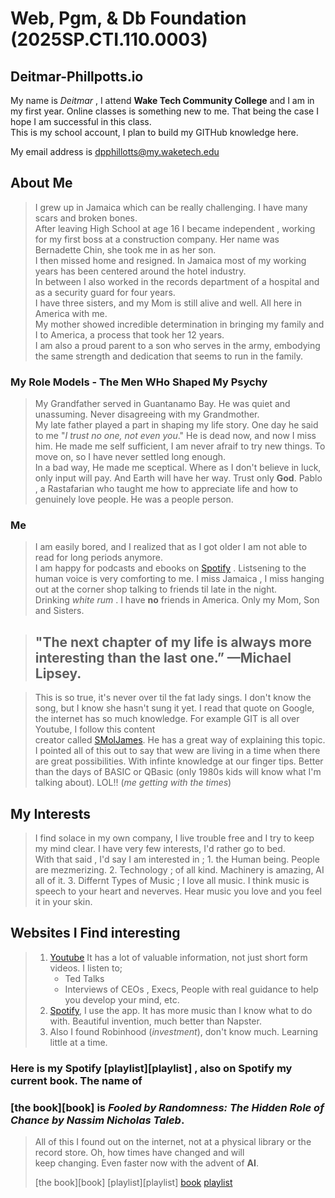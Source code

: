 # Web, Pgm, & Db Foundation (2025SP.CTI.110.0003) #
## Deitmar-Phillpotts.io ##
 

My name is *Deitmar* , I attend **Wake Tech Community College** and I am in my first year.  Online classes is something new to me. That being the case I hope I am successful in this class.  
This is my school account, I plan to build my GITHub knowledge here.
 
My email address is dpphillotts@my.waketech.edu

## About Me

> I grew up in Jamaica which can be really challenging.  I have many scars and broken bones.  
After leaving High School at age 16 I became independent , working for my first boss at a construction company. Her name was Bernadette Chin, she took me in as her son.   
I then missed home and resigned. In Jamaica most of my working years has been centered around the hotel industry.   
In between I also worked in the records department of a hospital and as a security guard for four years.  
I have three sisters, and my Mom is still alive and well. All here in America with me.  
My mother showed incredible determination in bringing my family and I to America, a process that took her 12 years.  
I am also a proud parent to a son who serves in the army, embodying the same strength and dedication that seems to run in the family.  

 ### My Role Models - The Men WHo Shaped My Psychy
 
> My Grandfather served in Guantanamo Bay. He was quiet and unassuming. Never disagreeing with my Grandmother.   
My late father played a part in shaping my life story. One day he said to me "*I trust no one, not even you*." He is dead now, and now I miss him.
He made me self sufficient, I am never afraif to try new things. To move on, so I have never settled long enough.  
In a bad way, He made me sceptical. Where as I don't believe in luck, only input will pay. And Earth will have her way. Trust only **God**.
Pablo , a Rastafarian who taught me how to appreciate life and how to genuinely love people. He was a people person.

### Me

> I am easily bored, and I realized that as I got older I am not able to read for long periods anymore.   
I am happy for podcasts and ebooks on [Spotify](www.spotify.com) . Listsening to the human voice is very comforting to me.
I miss Jamaica , I miss hanging out at the corner shop talking to friends til late in the night.  
Drinking *white rum* . I have **no** friends in America. Only my Mom, Son and Sisters.

> ## "The next chapter of my life is always more interesting than the last one.” —Michael Lipsey.


> This is so true, it's never over til the fat lady sings. I don't know the song, but I know she hasn't sung it yet.
I read that quote on Google, the internet has so much knowledge. For example GIT is all over Youtube, I follow this content   
creator called [SMolJames](https://www.youtube.com/watch?v=Eb3lOiukwAQ). He has a great way of explaining this topic.
I pointed all of this out to say that wew are living in a time when there are great possibilities. With infinte knowledge at our finger tips.
Better than the days of BASIC or QBasic (only 1980s kids will know what I'm talking about).
LOL!! (*me getting with the times*)

## My Interests
    
> I find solace in my own company, I live trouble free and I try to keep my mind clear. I have very few interests, I'd rather go to bed.  
With that said , I'd say I am interested in ;
        1. the Human being. People are mezmerizing.
        2. Technology ; of all kind. Machinery is amazing, AI all of it.
        3. Differnt Types of Music ; I love all music. I think music is speech to your heart and neverves. Hear music you love and you feel it in your skin.

## Websites I Find interesting
>   
>  1. [Youtube](www.youtube.com) It has a lot of valuable information, not just short form videos. I listen to;
>       * Ted Talks
>       * Interviews of CEOs , Execs, People with real guidance to help you develop your mind, etc.
>   2. [Spotify](www.spotify.com), I use the app. It has more music than I know what to do with. Beautiful invention, much better than Napster.
>   3. Also I found Robinhood (*investment*), don't know much. Learning little at a time. 
> 
### Here is my Spotify [playlist][playlist] , also on Spotify my current book. The name of   
### [the book][book] is *Fooled by Randomness: The Hidden Role of Chance by Nassim Nicholas Taleb*.
>   
> All of this I found out on the internet, not at a physical library or the record store. Oh, how times have changed and will  
keep changing. Even faster now with the advent of **AI**. 
> 
> [the book][book]
> [playlist][playlist]
> [book](https://nam02.safelinks.protection.outlook.com/?url=https%3A%2F%2Fopen.spotify.com%2Fshow%2F5Ec2WyIHNBicwaQpgbCrcx%3Fsi%3DyPQVlX4xRWWqOS_-fB-rBw&data=05%7C02%7Cdpphillpotts%40my.waketech.edu%7C1627d5d4bd3d4cbaa1ff08dd3b8755a7%7C16cc8ad984fe481db9b048e7758c41aa%7C0%7C0%7C638732174649809218%7CUnknown%7CTWFpbGZsb3d8eyJFbXB0eU1hcGkiOnRydWUsIlYiOiIwLjAuMDAwMCIsIlAiOiJXaW4zMiIsIkFOIjoiTWFpbCIsIldUIjoyfQ%3D%3D%7C0%7C%7C%7C&sdata=KAllXExwN1UkPvISNc8ukFEa6XMeD%2BydD4ER4zItWEg%3D&reserved=0)
> [playlist](https://nam02.safelinks.protection.outlook.com/?url=https%3A%2F%2Fopen.spotify.com%2Fplaylist%2F37i9dQZF1E4q2ZCpznE62A%3Fsi%3D-pVV3nNxRYaUMNiReaMW5Q%26pi%3Du-K0gAeP04S4u7&data=05%7C02%7Cdpphillpotts%40my.waketech.edu%7C1627d5d4bd3d4cbaa1ff08dd3b8755a7%7C16cc8ad984fe481db9b048e7758c41aa%7C0%7C0%7C638732174649794771%7CUnknown%7CTWFpbGZsb3d8eyJFbXB0eU1hcGkiOnRydWUsIlYiOiIwLjAuMDAwMCIsIlAiOiJXaW4zMiIsIkFOIjoiTWFpbCIsIldUIjoyfQ%3D%3D%7C0%7C%7C%7C&sdata=rjzDc3ql%2B4KjSRKEEWDb7jV4rAbLGB7eh%2Ba6stipmLI%3D&reserved=0)
> 